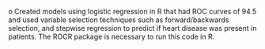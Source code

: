 o	Created models using logistic regression in R that had ROC curves of 94.5 and used variable selection techniques such as forward/backwards selection, and stepwise regression to predict if heart disease was present in patients. The ROCR package is necessary to run this code in R.
